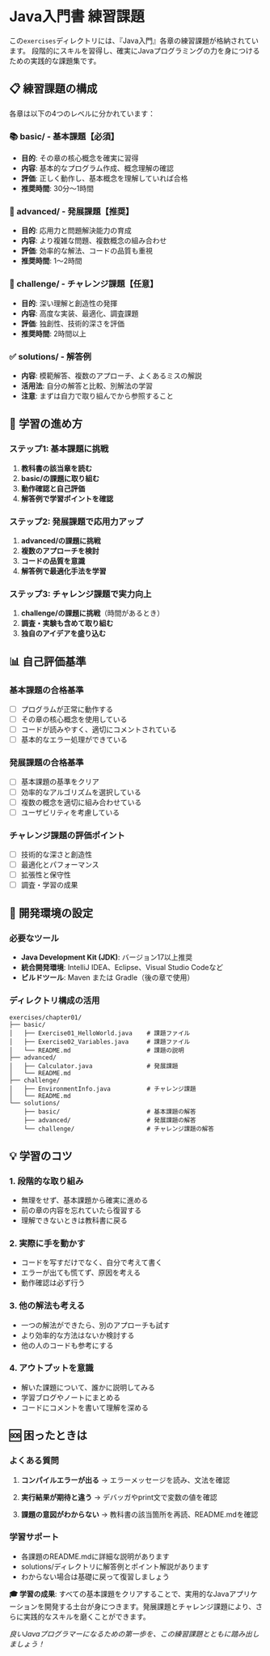 # Java入門書 練習課題

この`exercises`ディレクトリには、『Java入門』各章の練習課題が格納されています。
段階的にスキルを習得し、確実にJavaプログラミングの力を身につけるための実践的な課題集です。

## 📋 練習課題の構成

各章は以下の4つのレベルに分かれています：

### 📚 basic/ - 基本課題【必須】
- **目的**: その章の核心概念を確実に習得
- **内容**: 基本的なプログラム作成、概念理解の確認
- **評価**: 正しく動作し、基本概念を理解していれば合格
- **推奨時間**: 30分〜1時間

### 🚀 advanced/ - 発展課題【推奨】
- **目的**: 応用力と問題解決能力の育成
- **内容**: より複雑な問題、複数概念の組み合わせ
- **評価**: 効率的な解法、コードの品質も重視
- **推奨時間**: 1〜2時間

### 💪 challenge/ - チャレンジ課題【任意】
- **目的**: 深い理解と創造性の発揮
- **内容**: 高度な実装、最適化、調査課題
- **評価**: 独創性、技術的深さを評価
- **推奨時間**: 2時間以上

### ✅ solutions/ - 解答例
- **内容**: 模範解答、複数のアプローチ、よくあるミスの解説
- **活用法**: 自分の解答と比較、別解法の学習
- **注意**: まずは自力で取り組んでから参照すること

## 🎯 学習の進め方

### ステップ1: 基本課題に挑戦
1. **教科書の該当章を読む**
2. **basic/の課題に取り組む**
3. **動作確認と自己評価**
4. **解答例で学習ポイントを確認**

### ステップ2: 発展課題で応用力アップ
1. **advanced/の課題に挑戦**
2. **複数のアプローチを検討**
3. **コードの品質を意識**
4. **解答例で最適化手法を学習**

### ステップ3: チャレンジ課題で実力向上
1. **challenge/の課題に挑戦**（時間があるとき）
2. **調査・実験も含めて取り組む**
3. **独自のアイデアを盛り込む**

## 📊 自己評価基準

### 基本課題の合格基準
- [ ] プログラムが正常に動作する
- [ ] その章の核心概念を使用している
- [ ] コードが読みやすく、適切にコメントされている
- [ ] 基本的なエラー処理ができている

### 発展課題の合格基準
- [ ] 基本課題の基準をクリア
- [ ] 効率的なアルゴリズムを選択している
- [ ] 複数の概念を適切に組み合わせている
- [ ] ユーザビリティを考慮している

### チャレンジ課題の評価ポイント
- [ ] 技術的な深さと創造性
- [ ] 最適化とパフォーマンス
- [ ] 拡張性と保守性
- [ ] 調査・学習の成果

## 🔧 開発環境の設定

### 必要なツール
- **Java Development Kit (JDK)**: バージョン17以上推奨
- **統合開発環境**: IntelliJ IDEA、Eclipse、Visual Studio Codeなど
- **ビルドツール**: Maven または Gradle（後の章で使用）

### ディレクトリ構成の活用
```
exercises/chapter01/
├── basic/
│   ├── Exercise01_HelloWorld.java    # 課題ファイル
│   ├── Exercise02_Variables.java     # 課題ファイル
│   └── README.md                     # 課題の説明
├── advanced/
│   ├── Calculator.java               # 発展課題
│   └── README.md
├── challenge/
│   ├── EnvironmentInfo.java          # チャレンジ課題
│   └── README.md
└── solutions/
    ├── basic/                        # 基本課題の解答
    ├── advanced/                     # 発展課題の解答
    └── challenge/                    # チャレンジ課題の解答
```

## 💡 学習のコツ

### 1. 段階的な取り組み
- 無理をせず、基本課題から確実に進める
- 前の章の内容を忘れていたら復習する
- 理解できないときは教科書に戻る

### 2. 実際に手を動かす
- コードを写すだけでなく、自分で考えて書く
- エラーが出ても慌てず、原因を考える
- 動作確認は必ず行う

### 3. 他の解法も考える
- 一つの解法ができたら、別のアプローチも試す
- より効率的な方法はないか検討する
- 他の人のコードも参考にする

### 4. アウトプットを意識
- 解いた課題について、誰かに説明してみる
- 学習ブログやノートにまとめる
- コードにコメントを書いて理解を深める

## 🆘 困ったときは

### よくある質問
1. **コンパイルエラーが出る**
   → エラーメッセージを読み、文法を確認
   
2. **実行結果が期待と違う**
   → デバッガやprint文で変数の値を確認
   
3. **課題の意図がわからない**
   → 教科書の該当箇所を再読、README.mdを確認

### 学習サポート
- 各課題のREADME.mdに詳細な説明があります
- solutions/ディレクトリに解答例とポイント解説があります
- わからない場合は基礎に戻って復習しましょう



**🎓 学習の成果**: すべての基本課題をクリアすることで、実用的なJavaアプリケーションを開発する土台が身につきます。発展課題とチャレンジ課題により、さらに実践的なスキルを磨くことができます。

*良いJavaプログラマーになるための第一歩を、この練習課題とともに踏み出しましょう！*